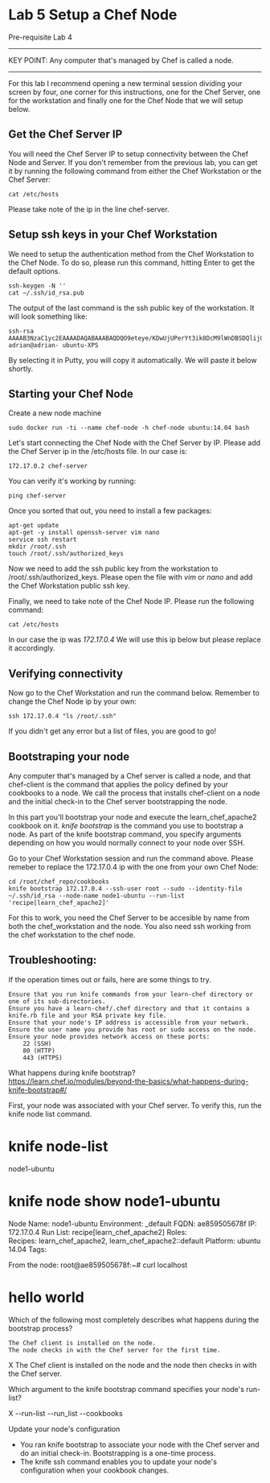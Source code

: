 # Lab 5 Setup a Chef Node

Pre-requisite Lab 4 

---

KEY POINT: Any computer that's managed by Chef is called a node.

---

For this lab I recommend opening a new terminal session dividing your screen by four, one corner for this instructions, one for the Chef Server, one for the workstation and finally one for the Chef Node that we will setup below.

## Get the Chef Server IP
You will need the Chef Server IP to setup connectivity between the Chef Node and Server. If you don't remember from the previous lab, you can get it by running the following command from either the Chef Workstation or the Chef Server:

```
cat /etc/hosts
```

Please take note of the ip in the line chef-server.


## Setup ssh keys in your Chef Workstation 
We need to setup the authentication method from the Chef Workstation to the Chef Node. To do so, please run this command, hitting Enter to get the default options.

```
ssh-keygen -N ''
cat ~/.ssh/id_rsa.pub
```
The output of the last command is the ssh public key of the workstation. It will look something like:

    ssh-rsa                 AAAAB3NzaC1yc2EAAAADAQABAAABAQDQO9eteye/KDwUjUPerYt3ik8DcM9lWnDBSDQlijGF0ElFgqU1uc33paF7KZvyOKF6ex5fFChsy00Z0tJNZbEQ8uV7Z9FIcCmgsr3KerkmIfAhJi0qiRPndU4o0myFnOaC274bV9CXIU3Thj4EG6Tm+IjWSTYtc1ep4yQc8upUgPypLfySe2WCnK1H5XRcsqf2DJQmf4L+zEVhhNTkoM1l1QjBR3gxo0fywtXg5rtPuBmk9SHpui7ureGAldmJpoT1GzdovxOmbkOg6Ro6E1/dN333jLwBM0nAn1FQMRz2QjPxdQ+MVN8uiKq4PYWxFxlriqb6weN+T20LyLM9XAh1 adrian@adrian- ubuntu-XPS

By selecting it in Putty, you will copy it automatically. We will paste it below shortly.


## Starting your Chef Node

Create a new node machine

```
sudo docker run -ti --name chef-node -h chef-node ubuntu:14.04 bash 
```

Let's start connecting the Chef Node with the Chef Server by IP. Please add the Chef Server ip in the /etc/hosts file. In our case is:

```
172.17.0.2 chef-server
```
You can verify it's working by running:

```
ping chef-server
```


Once you sorted that out, you need to install a few packages:

```
apt-get update 
apt-get -y install openssh-server vim nano
service ssh restart
mkdir /root/.ssh
touch /root/.ssh/authorized_keys
```

Now we need to add the ssh public key from the workstation to /root/.ssh/authorized_keys. Please open the file with *vim* or *nano* and add the Chef Workstation public ssh key.

Finally, we need to take note of the Chef Node IP. Please run the following command:
```
cat /etc/hosts
```
In our case the ip was *172.17.0.4* We will use this ip below but please replace it accordingly. 

## Verifying connectivity

Now go to the Chef Workstation and run the command below. Remember to change the Chef Node ip by your own:

```
ssh 172.17.0.4 "ls /root/.ssh"
```

If you didn't get any error but a list of files, you are good to go!


## Bootstraping your node 

Any computer that's managed by a Chef server is called a node, and that chef-client is the command that applies the policy defined by your cookbooks to a node. We call the process that installs chef-client on a node and the initial check-in to the Chef server bootstrapping the node.

In this part you'll bootstrap your node and execute the learn_chef_apache2 cookbook on it.
*knife bootstrap* is the command you use to bootstrap a node. As part of the knife bootstrap command, you specify arguments depending on how you would normally connect to your node over SSH.

Go to your Chef Workstation session and run the command above. Please remeber to replace the 172.17.0.4 ip with the one from your own Chef Node:

```
cd /root/chef_repo/cookbooks
knife bootstrap 172.17.0.4 --ssh-user root --sudo --identity-file ~/.ssh/id_rsa --node-name node1-ubuntu --run-list 'recipe[learn_chef_apache2]' 
```

For this to work, you need the Chef Server to be accesible by name from both the chef_workstation and the node.
You also need ssh working from the chef workstation to the chef node.


## Troubleshooting:
If the operation times out or fails, here are some things to try. 

    Ensure that you run knife commands from your learn-chef directory or one of its sub-directories. 
    Ensure you have a learn-chef/.chef directory and that it contains a knife.rb file and your RSA private key file. 
    Ensure that your node's IP address is accessible from your network. 
    Ensure the user name you provide has root or sudo access on the node. 
    Ensure your node provides network access on these ports: 
        22 (SSH) 
        80 (HTTP) 
        443 (HTTPS)



What happens during knife bootstrap?
https://learn.chef.io/modules/beyond-the-basics/what-happens-during-knife-bootstrap#/

First, your node was associated with your Chef server. To verify this, run the knife node list command.
# knife node-list 
node1-ubuntu 

# knife node show node1-ubuntu 
Node Name:   node1-ubuntu 
Environment: _default 
FQDN:        ae859505678f 
IP:          172.17.0.4
Run List:    recipe[learn_chef_apache2] 
Roles:       
Recipes:     learn_chef_apache2, learn_chef_apache2::default 
Platform:    ubuntu 14.04 
Tags:

From the node:
root@ae859505678f:~# curl localhost 
<html> 
  <body> 
    <h1>hello world</h1> 
  </body> 
</html> 


Which of the following most completely describes what happens during the bootstrap process? 

    The Chef client is installed on the node. 
    The node checks in with the Chef server for the first time. 
X    The Chef client is installed on the node and the node then checks in with the Chef server. 

Which argument to the knife bootstrap command specifies your node's run-list? 

X    --run-list 
    --run_list 
    --cookbooks 
  

Update your node's configuration 

- You ran knife bootstrap to associate your node with the Chef server and do an initial check-in. Bootstrapping is a one-time process.
- The knife ssh command enables you to update your node's configuration when your cookbook changes.

